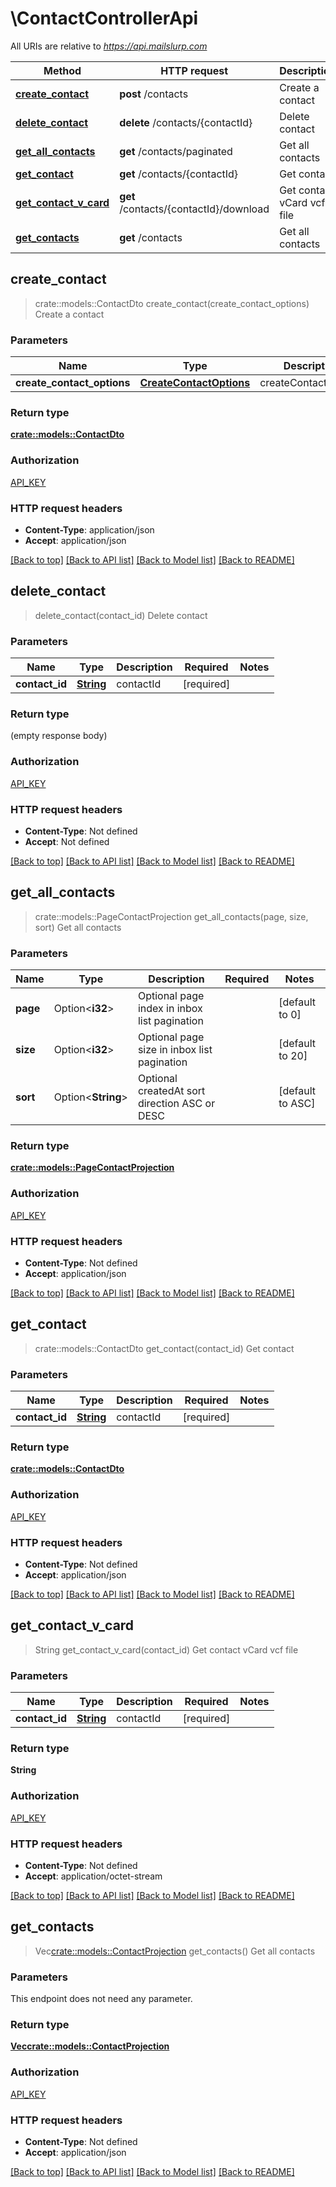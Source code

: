 # \ContactControllerApi

All URIs are relative to *https://api.mailslurp.com*

Method | HTTP request | Description
------------- | ------------- | -------------
[**create_contact**](ContactControllerApi#create_contact) | **post** /contacts | Create a contact
[**delete_contact**](ContactControllerApi#delete_contact) | **delete** /contacts/{contactId} | Delete contact
[**get_all_contacts**](ContactControllerApi#get_all_contacts) | **get** /contacts/paginated | Get all contacts
[**get_contact**](ContactControllerApi#get_contact) | **get** /contacts/{contactId} | Get contact
[**get_contact_v_card**](ContactControllerApi#get_contact_v_card) | **get** /contacts/{contactId}/download | Get contact vCard vcf file
[**get_contacts**](ContactControllerApi#get_contacts) | **get** /contacts | Get all contacts



## create_contact

> crate::models::ContactDto create_contact(create_contact_options)
Create a contact

### Parameters


Name | Type | Description  | Required | Notes
------------- | ------------- | ------------- | ------------- | -------------
**create_contact_options** | [**CreateContactOptions**](CreateContactOptions) | createContactOptions | [required] |

### Return type

[**crate::models::ContactDto**](ContactDto)

### Authorization

[API_KEY](../README#API_KEY)

### HTTP request headers

- **Content-Type**: application/json
- **Accept**: application/json

[[Back to top]](#) [[Back to API list]](../README#documentation-for-api-endpoints) [[Back to Model list]](../README#documentation-for-models) [[Back to README]](../README)


## delete_contact

> delete_contact(contact_id)
Delete contact

### Parameters


Name | Type | Description  | Required | Notes
------------- | ------------- | ------------- | ------------- | -------------
**contact_id** | [**String**]() | contactId | [required] |

### Return type

 (empty response body)

### Authorization

[API_KEY](../README#API_KEY)

### HTTP request headers

- **Content-Type**: Not defined
- **Accept**: Not defined

[[Back to top]](#) [[Back to API list]](../README#documentation-for-api-endpoints) [[Back to Model list]](../README#documentation-for-models) [[Back to README]](../README)


## get_all_contacts

> crate::models::PageContactProjection get_all_contacts(page, size, sort)
Get all contacts

### Parameters


Name | Type | Description  | Required | Notes
------------- | ------------- | ------------- | ------------- | -------------
**page** | Option<**i32**> | Optional page index in inbox list pagination |  |[default to 0]
**size** | Option<**i32**> | Optional page size in inbox list pagination |  |[default to 20]
**sort** | Option<**String**> | Optional createdAt sort direction ASC or DESC |  |[default to ASC]

### Return type

[**crate::models::PageContactProjection**](PageContactProjection)

### Authorization

[API_KEY](../README#API_KEY)

### HTTP request headers

- **Content-Type**: Not defined
- **Accept**: application/json

[[Back to top]](#) [[Back to API list]](../README#documentation-for-api-endpoints) [[Back to Model list]](../README#documentation-for-models) [[Back to README]](../README)


## get_contact

> crate::models::ContactDto get_contact(contact_id)
Get contact

### Parameters


Name | Type | Description  | Required | Notes
------------- | ------------- | ------------- | ------------- | -------------
**contact_id** | [**String**]() | contactId | [required] |

### Return type

[**crate::models::ContactDto**](ContactDto)

### Authorization

[API_KEY](../README#API_KEY)

### HTTP request headers

- **Content-Type**: Not defined
- **Accept**: application/json

[[Back to top]](#) [[Back to API list]](../README#documentation-for-api-endpoints) [[Back to Model list]](../README#documentation-for-models) [[Back to README]](../README)


## get_contact_v_card

> String get_contact_v_card(contact_id)
Get contact vCard vcf file

### Parameters


Name | Type | Description  | Required | Notes
------------- | ------------- | ------------- | ------------- | -------------
**contact_id** | [**String**]() | contactId | [required] |

### Return type

**String**

### Authorization

[API_KEY](../README#API_KEY)

### HTTP request headers

- **Content-Type**: Not defined
- **Accept**: application/octet-stream

[[Back to top]](#) [[Back to API list]](../README#documentation-for-api-endpoints) [[Back to Model list]](../README#documentation-for-models) [[Back to README]](../README)


## get_contacts

> Vec<crate::models::ContactProjection> get_contacts()
Get all contacts

### Parameters

This endpoint does not need any parameter.

### Return type

[**Vec<crate::models::ContactProjection>**](ContactProjection)

### Authorization

[API_KEY](../README#API_KEY)

### HTTP request headers

- **Content-Type**: Not defined
- **Accept**: application/json

[[Back to top]](#) [[Back to API list]](../README#documentation-for-api-endpoints) [[Back to Model list]](../README#documentation-for-models) [[Back to README]](../README)

